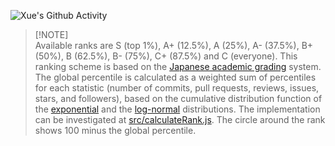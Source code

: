 ![Xue's Github Activity](https://github-readme-stats-eight-theta.vercel.app/api?username=xuelink&theme=highcontrast&show_icons=true&include_all_commits=true&count_private=true)

> [!NOTE]\
> Available ranks are S (top 1%), A+ (12.5%), A (25%), A- (37.5%), B+ (50%), B (62.5%), B- (75%), C+ (87.5%) and C (everyone). This ranking scheme is based on the [Japanese academic grading](https://wikipedia.org/wiki/Academic_grading_in_Japan) system. The global percentile is calculated as a weighted sum of percentiles for each statistic (number of commits, pull requests, reviews, issues, stars, and followers), based on the cumulative distribution function of the [exponential](https://wikipedia.org/wiki/exponential_distribution) and the [log-normal](https://wikipedia.org/wiki/Log-normal_distribution) distributions. The implementation can be investigated at [src/calculateRank.js](https://github.com/anuraghazra/github-readme-stats/blob/master/src/calculateRank.js). The circle around the rank shows 100 minus the global percentile.

<!-- ![Xue's Github Stats](https://github-profile-summary-cards.vercel.app/api/cards/profile-details?username=xuelink&theme=github_dark) -->
